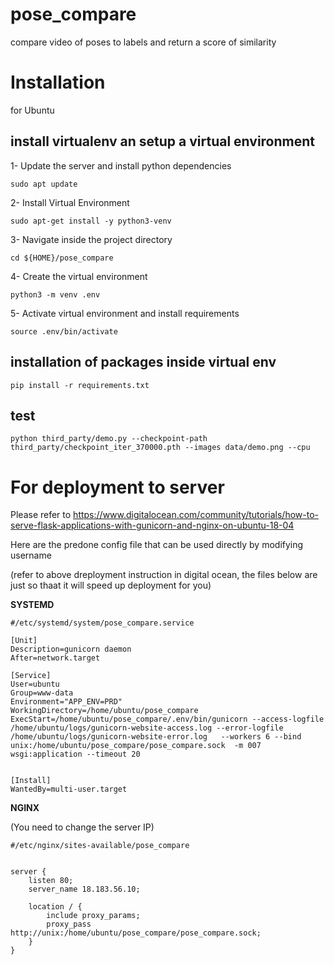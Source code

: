 # pose_compare
compare video of poses to labels and return a score of similarity

# Installation
for Ubuntu

## install virtualenv an setup a virtual environment

1- Update the server and install python dependencies

```
sudo apt update
```

2- Install Virtual Environment

```
sudo apt-get install -y python3-venv
```

3- Navigate inside the project directory

```
cd ${HOME}/pose_compare
```

4- Create the virtual environment

```
python3 -m venv .env
```

5- Activate virtual environment and install requirements

```
source .env/bin/activate
```

## installation of packages inside virtual env

```
pip install -r requirements.txt
```

## test

```
python third_party/demo.py --checkpoint-path third_party/checkpoint_iter_370000.pth --images data/demo.png --cpu
```

# For deployment to server

Please refer to https://www.digitalocean.com/community/tutorials/how-to-serve-flask-applications-with-gunicorn-and-nginx-on-ubuntu-18-04

Here are the predone config file that can be used directly by modifying username

(refer to above dreployment instruction in digital ocean, the files below are just so thaat it will speed up deployment for you)

**SYSTEMD**

```
#/etc/systemd/system/pose_compare.service

[Unit]
Description=gunicorn daemon
After=network.target

[Service]
User=ubuntu
Group=www-data
Environment="APP_ENV=PRD"
WorkingDirectory=/home/ubuntu/pose_compare
ExecStart=/home/ubuntu/pose_compare/.env/bin/gunicorn --access-logfile /home/ubuntu/logs/gunicorn-website-access.log --error-logfile /home/ubuntu/logs/gunicorn-website-error.log   --workers 6 --bind unix:/home/ubuntu/pose_compare/pose_compare.sock  -m 007 wsgi:application --timeout 20


[Install]
WantedBy=multi-user.target

```

**NGINX**

(You need to change the server IP)

```
#/etc/nginx/sites-available/pose_compare


server {
    listen 80;
    server_name 18.183.56.10;

    location / {
        include proxy_params;
        proxy_pass http://unix:/home/ubuntu/pose_compare/pose_compare.sock;
    }
}

```